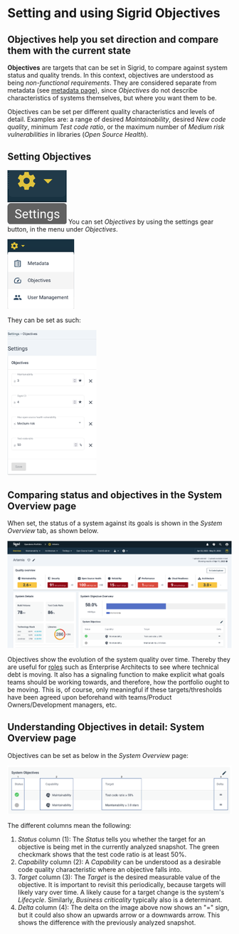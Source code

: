 # Setting and using Sigrid Objectives

## Objectives help you set direction and compare them with the current state 

**Objectives** are targets that can be set in Sigrid, to compare against system status and quality trends. In this context, objectives are understood as being *non-functional requirements*. They are considered separate from metadata (see [metadata page](../organization-integration/metadata.md)), since *Objectives* do not describe characteristics of systems themselves, but where you want them to be.

Objectives can be set per different quality characteristics and levels of detail. Examples are: a range of desired *Maintainability*, desired *New code quality*, minimum *Test code ratio*, or the maximum number of *Medium risk vulnerabilities* in libraries (*Open Source Health*). 


## Setting Objectives
<img src="../images/settings-gear.png" class="inline" /> You can set *Objectives* by using the settings gear button, in the menu under *Objectives*. 

<img src="../images/system-settings-menu-objectives.png" width="150" />

They can be set as such:

<img src="../images/system-objectives-settings.png" width="200" />

## Comparing status and objectives in the System Overview page

When set, the status of a system against its goals is shown in the *System Overview* tab, as shown below. 

<img src="../images/objectives-overview.png" width="750" />

Objectives show the evolution of the system quality over time. Thereby they are useful for [roles](../getting-started/roles.md) such as Enterprise Architects to see where technical debt is moving. It also has a signaling function to make explicit what goals teams should be working towards, and therefore, how the portfolio ought to be moving. This is, of course, only meaningful if these targets/thresholds have been agreed upon beforehand with teams/Product Owners/Development managers, etc. 

## Understanding Objectives in detail: System Overview page

Objectives can be set as below in the *System Overview* page:

<img src="../images/objectives-system.png" width="600" />

The different columns mean the following:

1. *Status* column (1): The *Status* tells you whether the target for an objective is being met in the currently analyzed snapshot.
The green checkmark shows that the test code ratio is at least 50%.
2. *Capability* column (2): A *Capability* can be understood as a desirable code quality characteristic where an objective falls into. 
3. *Target* column (3): The *Target* is the desired measurable value of the objective. It is important to revisit this periodically, because targets will likely vary over time. A likely cause for a target change is the system's *Lifecycle*. Similarly, *Business criticality* typically also is a determinant. 
4. *Delta* column (4): The delta on the image above now shows an "=" sign, but it could also show an upwards arrow or a downwards arrow. This shows the difference with the previously analyzed snapshot.
